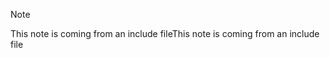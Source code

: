 > [!NOTE]
> <span data-ttu-id="02e42-101">This note is coming from an include file</span><span class="sxs-lookup"><span data-stu-id="02e42-101">This note is coming from an include file</span></span>
> 
> 

